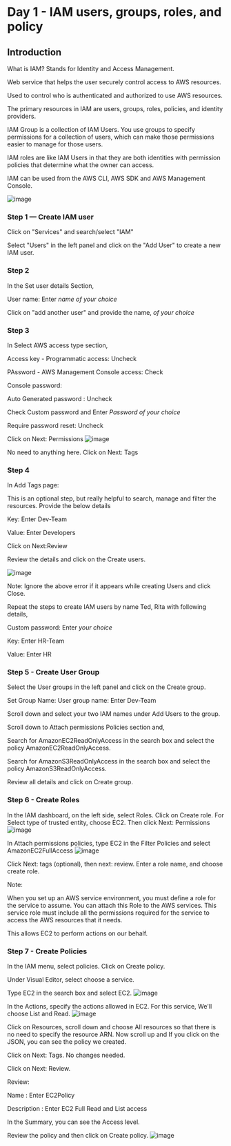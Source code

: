 
# Day 1 - IAM users, groups, roles, and policy

## Introduction

What is IAM?
Stands for Identity and Access Management.

Web service that helps the user securely control access to AWS resources.

Used to control who is authenticated and authorized to use AWS resources.

The primary resources in IAM are users, groups, roles, policies, and identity providers.

IAM Group is a collection of IAM Users. You use groups to specify permissions for a collection of users, which can make those permissions easier to manage for those users.

IAM roles are like IAM Users in that they are both identities with permission policies that determine what the owner can access.

IAM can be used from the AWS CLI, AWS SDK and AWS Management Console.

![image](https://user-images.githubusercontent.com/82836111/138775539-57400b41-3a31-4efa-a1b4-ea1c698acbfa.png)


### Step 1 — Create IAM user

Click on "Services" and search/select "IAM" 

Select "Users" in the left panel and click on the "Add User" to create a new IAM user.

### Step 2

In the Set user details Section, 

User name: Enter *name of your choice*

Click on "add another user" and provide the name, *of your choice*

### Step 3 

In Select AWS access type section,

Access key - Programmatic access: Uncheck

PAssword - AWS Management Console access: Check

Console password: 

Auto Generated password : Uncheck

Check Custom password and Enter *Password of your choice*

Require password reset: Uncheck

Click on Next: Permissions
![image](https://user-images.githubusercontent.com/82836111/138776144-c2da7d6b-d422-4fe8-a0c9-61e93844bbee.png)

No need to anything here. Click on Next: Tags

### Step 4
In Add Tags page:

This is an optional step, but really helpful to search, manage and filter the resources. Provide the below details

Key: Enter Dev-Team

Value: Enter Developers

Click on Next:Review 

Review the details and click on the Create users.

![image](https://user-images.githubusercontent.com/82836111/138776217-80a7976c-5fca-40f2-9e43-854670712485.png)

Note: Ignore the above error if it appears while creating Users and click Close.

Repeat the steps to create IAM users by name Ted, Rita with following details,

Custom password: Enter *your choice*

Key: Enter HR-Team

Value: Enter HR

### Step 5 - Create User Group
Select the User groups in the left panel and click on the Create group.

Set Group Name:
User group name: Enter Dev-Team

Scroll down and select your two IAM names under Add Users to the group.

Scroll down to Attach permissions Policies section and,

Search for AmazonEC2ReadOnlyAccess in the search box and select the policy AmazonEC2ReadOnlyAccess.

Search for AmazonS3ReadOnlyAccess in the search box and select the policy AmazonS3ReadOnlyAccess.

Review all details and click on Create group.

### Step 6 - Create Roles
In the IAM dashboard, on the left side, select Roles.
Click on Create role.
For Select type of trusted entity, choose EC2. Then click Next: Permissions
![image](https://user-images.githubusercontent.com/82836111/138777478-519d06c0-db02-47a0-a187-75b3e151365b.png)

In Attach permissions policies, type EC2 in the Filter Policies and select AmazonEC2FullAccess
![image](https://user-images.githubusercontent.com/82836111/138777530-dabe4e5b-383d-4785-b84e-be936ba88644.png)

Click Next: tags (optional), then next: review.
Enter a role name, and choose create role.

Note:

When you set up an AWS service environment, you must define a role for the service to assume. You can attach this Role to the AWS services. This service role must include all the permissions required for the service to access the AWS resources that it needs.

This allows EC2 to perform actions on our behalf.

### Step 7 - Create Policies

In the IAM menu, select policies.
Click on Create policy.

Under Visual Editor, select choose a service. 

Type EC2 in the search box and select EC2.
![image](https://user-images.githubusercontent.com/82836111/138778409-92ecd289-7e18-47d4-85ba-fb90cdbeb841.png)

In the Actions, specify the actions allowed in EC2. For this service, We'll choose List and Read.
![image](https://user-images.githubusercontent.com/82836111/138778441-20abfe7f-1699-4be9-8853-bf695b510d3e.png)

Click on Resources, scroll down and choose All resources so that there is no need to specify the resource ARN.
Now scroll up and If you click on the JSON, you can see the policy we created.

Click on Next: Tags. No changes needed.

Click on Next: Review.

Review:

Name : Enter EC2Policy

Description : Enter EC2 Full Read and List access

In the Summary, you can see the Access level.

Review the policy and then click on Create policy.
![image](https://user-images.githubusercontent.com/82836111/138778510-e6de8878-57b9-41ea-874f-e819c1862522.png)

